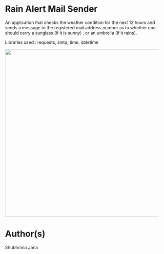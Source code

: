 # Rain Alert Mail Sender

<p> An application that checks the weather condition for the next 12 hours and sends a message to the registered mail address number as to whether one should carry a sunglass (if it is sunny) , or an umbrella (if it rains).</p>

<p>Libraries used : requests, smtp, time, datetime</p>

<img src="https://user-images.githubusercontent.com/68013183/116644886-30901380-a992-11eb-8acd-cf0395a433e4.png" width="550">


# Author(s)
Shubhrima Jana
